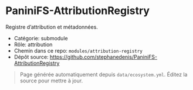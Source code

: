 # PaniniFS-AttributionRegistry

Registre d’attribution et métadonnées.

- Catégorie: submodule
- Rôle: attribution
- Chemin dans ce repo: `modules/attribution-registry`
- Dépôt source: https://github.com/stephanedenis/PaniniFS-AttributionRegistry

> Page générée automatiquement depuis `data/ecosystem.yml`. Éditez la source pour mettre à jour.

